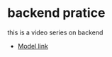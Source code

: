 # backend pratice

this is a video series on backend
- [Model link](https://app.eraser.io/workspace/YtPqZ1VogxGy1jzIDkzj)
